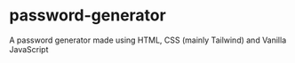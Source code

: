 # password-generator
A password generator made using HTML, CSS (mainly Tailwind) and Vanilla JavaScript
